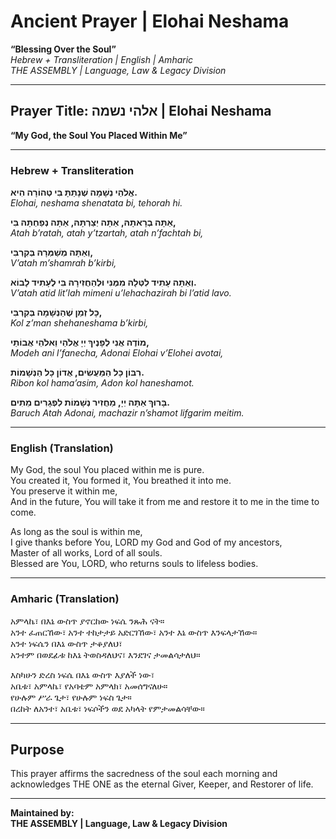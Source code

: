 
# Ancient Prayer | Elohai Neshama  
**“Blessing Over the Soul”**  
*Hebrew + Transliteration | English | Amharic*  
*THE ASSEMBLY | Language, Law & Legacy Division*

---

## Prayer Title: אלהי נשמה | Elohai Neshama  
**“My God, the Soul You Placed Within Me”**

---

### Hebrew + Transliteration

**אֱלֹהַי נְשָׁמָה שֶׁנָּתַתָּ בִּי טְהוֹרָה הִיא.**  
*Elohai, neshama shenatata bi, tehorah hi.*  

**אַתָּה בְרָאתָהּ, אַתָּה יְצַרְתָּהּ, אַתָּה נְפַחְתָּהּ בִּי,**  
*Atah b’ratah, atah y’tzartah, atah n’fachtah bi,*  

**וְאַתָּה מְשַׁמְּרָהּ בְּקִרְבִּי,**  
*V’atah m’shamrah b’kirbi,*  

**וְאַתָּה עָתִיד לִטְּלָהּ מִמֶּנִּי וּלְהַחֲזִירָהּ בִּי לֶעָתִיד לָבוֹא.**  
*V’atah atid lit’lah mimeni u’lehachazirah bi l’atid lavo.*  

**כָּל זְמַן שֶׁהַנְּשָׁמָה בְּקִרְבִּי,**  
*Kol z’man shehaneshama b’kirbi,*  

**מוֹדֶה אֲנִי לְפָנֶיךָ יְיָ אֱלֹהַי וֵאלֹהֵי אֲבוֹתַי,**  
*Modeh ani l’fanecha, Adonai Elohai v’Elohei avotai,*  

**רִבּוֹן כָּל הַמַּעֲשִׂים, אֲדוֹן כָּל הַנְּשָׁמוֹת.**  
*Ribon kol hama’asim, Adon kol haneshamot.*  

**בָּרוּךְ אַתָּה יְיָ, מַחֲזִיר נְשָׁמוֹת לִפְגָרִים מֵתִים.**  
*Baruch Atah Adonai, machazir n’shamot lifgarim meitim.*

---

### English (Translation)

My God, the soul You placed within me is pure.  
You created it, You formed it, You breathed it into me.  
You preserve it within me,  
And in the future, You will take it from me and restore it to me in the time to come.

As long as the soul is within me,  
I give thanks before You, LORD my God and God of my ancestors,  
Master of all works, Lord of all souls.  
Blessed are You, LORD, who returns souls to lifeless bodies.

---

### Amharic (Translation)

አምላኬ፣ በእኔ ውስጥ ያኖርከው ነፍሴ ንጹሕ ናት።  
አንተ ፈጠርኸው፣ አንተ ተከታታይ አድርገኸው፣ አንተ እኔ ውስጥ እንፍላታኸው።  
አንተ ነፍሴን በእኔ ውስጥ ታቆያለህ፣  
አንተም በወደፊቱ ከእኔ ትወስዳለህና፣ እንደገና ታመልሳታለህ።

እስካሁን ድረስ ነፍሴ በእኔ ውስጥ እያለች ነው፣  
አቤቱ፣ አምላኬ፣ የአባቴም አምላክ፣ አመሰግናለሁ።  
የሁሉም ሥራ ጌታ፣ የሁሉም ነፍስ ጌታ።  
በረከት ለአንተ፣ አቤቱ፣ ነፍሶችን ወደ አካላት የምታመልሳቸው።

---

## Purpose
This prayer affirms the sacredness of the soul each morning and acknowledges THE ONE as the eternal Giver, Keeper, and Restorer of life.

---

**Maintained by:**  
**THE ASSEMBLY | Language, Law & Legacy Division**
